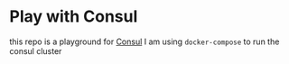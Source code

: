 # Play with Consul
this repo is a playground for [Consul](https://www.consul.io/)
I am using `docker-compose` to run the consul cluster
